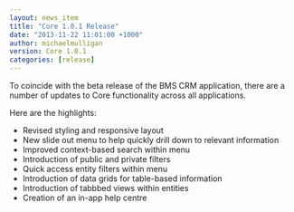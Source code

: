```yaml
---
layout: news_item
title: "Core 1.0.1 Release"
date: "2013-11-22 11:01:00 +1000"
author: michaelmulligan
version: Core 1.0.1
categories: [release]
---
```


To coincide with the beta release of the BMS CRM application, there are a number of updates to Core functionality across all applications.

Here are the highlights:

* Revised styling and responsive layout
* New slide out menu to help quickly drill down to relevant information
* Improved context-based search within menu
* Introduction of public and private filters
* Quick access entity filters within menu
* Introduction of data grids for table-based information
* Introduction of tabbbed views within entities
* Creation of an in-app help centre 



